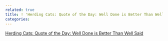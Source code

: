 ```yaml
---
related: true
title: ! 'Herding Cats: Quote of the Day: Well Done is Better Than Well Said'
categories: 
---
```

[Herding Cats: Quote of the Day: Well Done is Better Than Well Said][1]<br/>

[1]: http://herdingcats.typepad.com/my_weblog/2009/08/quote-of-the-day-1.html

